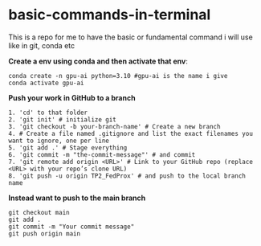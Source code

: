 # basic-commands-in-terminal
This is a repo for me to have the basic or fundamental command i will use like in git, conda etc

**Create a env using conda and then activate that env**:<br>
```
conda create -n gpu-ai python=3.10 #gpu-ai is the name i give
conda activate gpu-ai
```

**Push your work in GitHub to a branch**<br>
```
1. 'cd' to that folder
2. 'git init' # initialize git
3. 'git checkout -b your-branch-name' # Create a new branch
4. # Create a file named .gitignore and list the exact filenames you want to ignore, one per line
5. 'git add .' # Stage everything
6. 'git commit -m "the-commit-message"' # and commit
7. 'git remote add origin <URL>' # Link to your GitHub repo (replace <URL> with your repo’s clone URL)
8. 'git push -u origin TP2_FedProx' # and push to the local branch name
```
**Instead want to push to the main branch**<br>
```
git checkout main
git add .
git commit -m "Your commit message"
git push origin main

```
